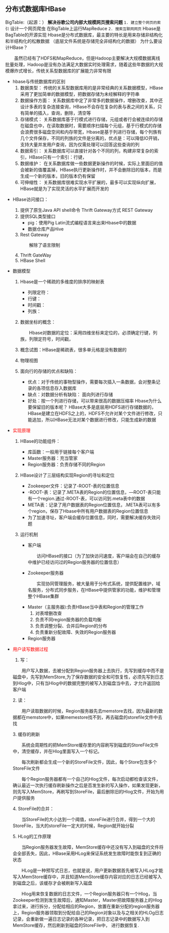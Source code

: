 ## 分布式数据库HBase

BigTable:（起源：） __解决谷歌公司内部大规模网页搜索问题__ 
	`1. 建立整个网页的索引`
	设计一个网页爬虫
	在BigTable上运行MapReduce
	`2. 搜索互联网网页`
	Hbase是BagTable的开源实现
	Hbase是分布式数据库，最主要的特长是用来存储非结构化和半结构化的松散数据
	（底层文件系统是存储完全非结构化的数据）
为什么要设计HBase？
<p style="text-indent:2em">虽然已经有了HDFS和MapReduce，但是Hadoop主要解决大规模数据离线批量处理，Hadoop是没有办法满足大数据实时处理需求，随着这些年数据的大规模爆炸式增长，传统关系型数据库的扩展能力非常有限</p>

- hbase与传统数据库的区别	
    1. 数据类型：
		传统的关系型数据库用的是非常经典的关系数据模型，HBase采用了更加简单的数据模型，把数据存储为未经解释的字符串
    2. 数据操作方面：
		关系数据库中定了非常多的数据操作，增删改查，其中还设计多表的复杂连接查询，HBase不会存在复杂的表与表之间的关系，只有简单的插入，查询，删除，清空等
    3. 存储模式：
		关系数据库基于行模式进行存储，元组或者行会被连续的存储在磁盘也中，在读取数据时，需要顺序扫描每个元组，基于行模式的存储会浪费很多磁盘空间和内存带宽，Hbase是基于列进行存储，每个列族有几个文件保存，不同的列族的文件是分离的，优点是：可以降低IO开销，支持大量并发用户查询，因为仅需处理可以回答这些查询的列
    4. 数据索引：
		关系数据库可以直接针对各个不同的列，构建非常复杂的索引，HBase只有一个索引：行键，		
    5. 数据维护：
		在关系数据库做一些数据更新操作的时候，实际上里面旧的值会被新的值覆盖掉，HBase执行更新操作时，并不会删除旧的版本，而是生成一个新的版本，旧的版本仍有保留
    6. 可伸缩性：
		关系数据库很难实现水平扩展的，最多可以实现纵向扩展，HBase就是为了实现灵活的水平扩展而开发的
	
	
+ HBase访问接口：
	1. 提供了原生Java API
			shell命令 Thrift Gateway方式 REST Gateway
	2. 提供SQL类型接口
		+ pig：使用Pig Latin流式编程语言来出来Hbase中的数据
        + 数据仓库产品Hive
    3. Rest Gateway
        <p style="text-indent:2em">解除了语言限制</p>
    4. Thrift GateWay        
    5. HBase Shell


+ 数据模型
	1. Hbase是一个稀疏的多维度的排序的映射表
		+ 列限定符：
		+ 行键：
		+ 时间戳：
		+ 列族：
		    
    2. 数据坐标的概念：
		<p style="text-indent:2em">Hbase对数据的定位：采用四维坐标来定位的，必须确定行键，列族，列限定符号，时间戳，</p> 
	3. 概念试图：HBase是稀疏表，很多单元格是没有数据的 
	4. 物理视图
	5. 面向行的存储的优点和缺陷：
		+ 优点：对于传统的事物型操作，需要每次插入一条数据，会对整条记录的各项信息存入数据库
		- 缺点：对数据分析有缺陷： 
		面向列进行存储
		+ 好处：按一个列进行存储，可以带来很高的数据压缩率
	Hbase为什么要保留旧的版本呢？
		HBase大多是底层用HDFS进行存储数据的，HBase是建立在HDFS之上的，HDFS不允许对某个文件进行修改，只能追加，所以HBase无法对某个数据进行修改，只能生成新的数据		
	

+ <font color="red">实现原理</font>
    1. HBase的功能组件：	
	    + 库函数：一般用于链接每个客户端
		+ Master服务器：充当管家
		+ Region服务器：负责存储不同的Region
					
	2. HBase设计了三层结构实现Region的寻址和定位
		+ Zookeeper文件：记录了-ROOT-表的位置信息
		+ -ROOT-表：记录了.META表的Region的位置信息，—ROOT-表只能有一个region.通过-ROOT-表，可以访问到.meta表中的数据
		+ META表：记录了用户数据表的Region位置信息，.META表可以有多个region，保存了Hbase中所有用户数据表的Region位置信息
		+ 为了加速寻址，客户端会缓存位置信息，同时，需要解决缓存失效问题
	3. 运行机制
		+ 客户端
            <p style="text-indent:2em">访问HBase的接口（为了加快访问速度，客户端会在自己的缓存中维护已经访问过的Region服务器的位置信息）</p>
		+ Zookeeper服务器
            <p style="text-indent:2em">实现协同管理服务，被大量用于分布式系统，提供配置维护，域名服务，分布式同步服务，在HBase中提供管家的功能，维护和管理整个HBase集群</p>
		+ Master（主服务器):负责HBase当中表和Region的管理工作
			1. 对表增删改查
			2. 负责不同region服务器的负载均衡
			3. 负责调整分裂、合并后Region的分布
			4. 负责重新分配故障、失效的Region服务器
		+ Region服务器
		
+ <font color="red">用户读写数据过程</font>
	1. 写：
	<p style="text-indent:2em">用户写入数据，去被分配到Region服务器上去执行，先写到缓存中而不是磁盘中，先写到MemStore,为了保存数据的安全和可恢复性，必须先写到日志到Hlog中，只有当Hlog中的数据完整的被写入到磁盘当中去，才允许返回给客户端</p> 
	2. 读：
		<p style="text-indent:2em">用户读取数据的时候，Region服务器先去memstore去找，因为最新的数据都在memstore中，如果memestore找不到，再去磁盘的storefile文件中去找</p>
	3. 缓存的刷新<br>
	    <p style="text-indent:2em">系统会周期性的把MemStore缓存里的内容刷写到磁盘的StoreFile文件中，清空缓存，并在Hlog里面写入一个标记。</p>
		<p style="text-indent:2em">每次刷新都会生成一个新的StoreFile文件，因此，每个Store包含多个StoreFile文件</p>
		<p style="text-indent:2em">每个Region服务器都有一个自己的Hlog文件，每次启动都检查该文件，确认最近一次执行缓存刷新操作之后是否发生新的写入操作，如果发现更新，则先写入MemStore，再刷写到StoreFile，最后删除旧的Hlog文件，开始为用户提供服务</p>			
    4. StoreFile的合并：
		<p style="text-indent:2em">当StoreFile的大小达到一个阈值，storeFile进行合并，得到一个大的StoreFile，当大的storeFile一定大的时候，Region就开始分裂</p>
	5. HLog的工作原理
		<p style="text-indent:2em">当Region服务器发生故障，MemStore缓存中还没有写入到磁盘的文件将会全部丢失，因此，HBase采用HLog来保证系统发生故障时能恢复到正确的状态</p>
		<p style="text-indent:2em">HLog是一种预写式日志，也就是说，用户更新数据首先被写入HLog才能写入MemStore缓存中，并且知道MemStore缓存内容对应的日志已经被写入到磁盘之后，该缓存才会被刷新写入磁盘</p>
		<p style="text-indent:2em">Hlog用来恢复数据的日志文件，一个Region服务器只有一个Hlog，当Zookeeper检测到发生故障后，通知Master，Master把故障服务器上的Hlog拿过来，进行拆分，分配给相应的Region，放置在重新分配的region服务器上，Region服务器领取到分配给自己的Region对象以及与之相关的HLOg日志记录，会重新做一遍日志记录的各种记录，把日志记录中的数据写入到MemStore缓存，然后刷新到磁盘的StoreFile中， 进行数据恢复.</p>

